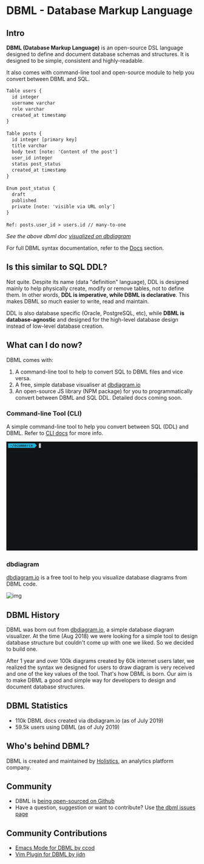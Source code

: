 # DBML - Database Markup Language

## Intro

**DBML (Database Markup Language)** is an open-source DSL language designed to define and document database schemas and structures. It is designed to be simple, consistent and highly-readable.

It also comes with command-line tool and open-source module to help you convert between DBML and SQL.

    Table users {
      id integer
      username varchar
      role varchar
      created_at timestamp
    }

    Table posts {
      id integer [primary key]
      title varchar
      body text [note: 'Content of the post']
      user_id integer
      status post_status
      created_at timestamp
    }

    Enum post_status {
      draft
      published
      private [note: 'visible via URL only']
    }

    Ref: posts.user_id > users.id // many-to-one

_See the above dbml doc [visualized on dbdiagram](https://dbdiagram.io/d/5d5cb582ced98361d6ddc5ab)_

For full DBML syntax documentation, refer to the [Docs](/docs/) section.

## Is this similar to SQL DDL?

Not quite. Despite its name (data "definition" language), DDL is designed mainly to help physically create, modify or
remove tables, not to define them. In other words, **DDL is imperative, while DBML is declarative**. This makes DBML
 so much easier to write, read and maintain.

DDL is also database specific (Oracle, PostgreSQL, etc), while **DBML is database-agnostic** and designed for the high-level database design instead of low-level database creation.

## What can I do now?

DBML comes with:
1. A command-line tool to help to convert SQL to DBML files and vice versa.
2. A free, simple database visualiser at [dbdiagram.io](https://dbdiagram.io)
3. An open-source JS library (NPM package) for you to programmatically convert between DBML and SQL DDL. Detailed docs coming soon.

### Command-line Tool (CLI)

A simple command-line tool to help you convert between SQL (DDL) and DBML. Refer to [CLI docs](/cli) for more info.

![img](../cli/cli.gif)

### dbdiagram

[dbdiagram.io](https://dbdiagram.io?utm_source=dbml) is a free tool to help you visualize database diagrams from DBML code. 

![img](https://i.imgur.com/8T1tIZp.gif)

## DBML History

DBML was born out from [dbdiagram.io](https://dbdiagram.io?utm_source=dbml), a simple database diagram visualizer. At the time (Aug 2018) we were looking for a simple tool to design database structure but couldn't come up with one we liked. So we decided to build one.

After 1 year and over 100k diagrams created by 60k internet users later, we realized the syntax we designed for users to draw diagram is very received and one of the key values of the tool. That's how DBML is born. Our aim is to make DBML a good and simple way for developers to design and document database structures.

## DBML Statistics

* 110k DBML docs created via dbdiagram.io (as of July 2019)
* 59.5k users using DBML (as of July 2019)

## Who's behind DBML?

DBML is created and maintained by [Holistics](https://holistics.io?utm_source=dbml), an analytics platform company.


## Community

* DBML is [being open-sourced on Github](https://github.com/holistics/dbml/)
* Have a question, suggestion or want to contribute? Use [the dbml issues page](https://github.com/holistics/dbml/issues)

## Community Contributions

* [Emacs Mode for DBML by ccod](https://github.com/ccod/dbd-mode)
* [Vim Plugin for DBML by jidn](https://github.com/jidn/vim-dbml)
